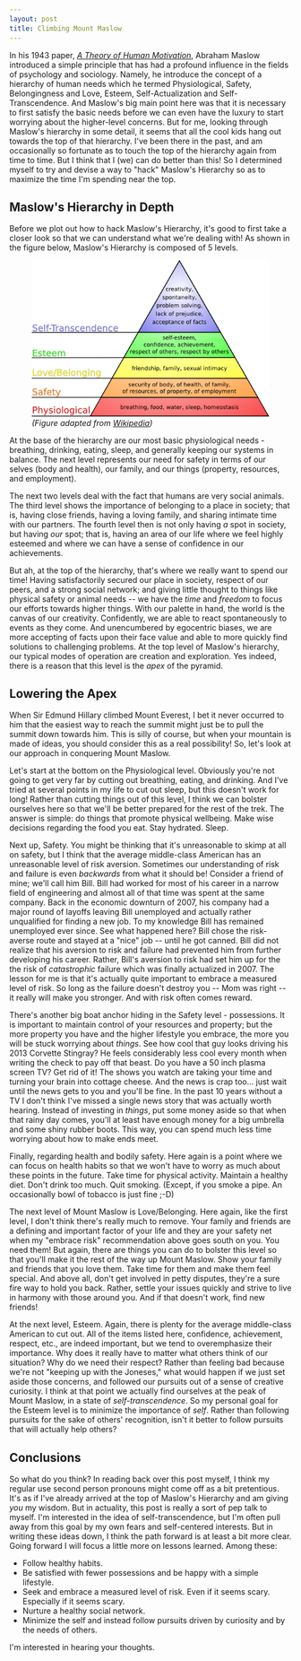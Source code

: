 ```yaml
---
layout: post
title: Climbing Mount Maslow
---
```

In his 1943 paper, *[A Theory of Human Motivation](http://psychclassics.yorku.ca/Maslow/motivation.htm)*, Abraham Maslow introduced a simple principle that has had a profound influence in the fields of psychology and sociology. Namely, he introduce the concept of a hierarchy of human needs which he termed Physiological, Safety, Belongingness and Love, Esteem, Self-Actualization and Self-Transcendence. And Maslow's big main point here was that it is necessary to first satisfy the basic needs before we can even have the luxury to start worrying about the higher-level concerns. But for me, looking through Maslow's hierarchy in some detail, it seems that all the cool kids hang out towards the top of that hierarchy. I've been there in the past, and am occasionally so fortunate as to touch the top of the hierarchy again from time to time. But I think that I (we) can do better than this! So I determined myself to try and devise a way to "hack" Maslow's Hierarchy so as to maximize the time I'm spending near the top.

## Maslow's Hierarchy in Depth

Before we plot out how to hack Maslow's Hierarchy, it's good to first take a closer look so that we can understand what we're dealing with! As shown in the figure below, Maslow's Hierarchy is composed of 5 levels.

<figure>
    <img src='/assets/maslows_hierarchy_of_needs.png' alt='maslows hierarchy' class="centered"/>
    <figcaption><em>(Figure adapted from <a href="http://en.wikipedia.org/wiki/Maslow's_hierarchy_of_needs">Wikipedia</a>)</em></figcaption>
</figure>

At the base of the hierarchy are our most basic physiological needs - breathing, drinking, eating, sleep, and generally keeping our systems in balance. The next level represents our need for safety in terms of our selves (body and health), our family, and our things (property, resources, and employment).

The next two levels deal with the fact that humans are very social animals. The third level shows the importance of belonging to a place in society; that is, having close friends, having a loving family, and sharing intimate time with our partners. The fourth level then is not only having *a* spot in society, but having *our* spot; that is, having an area of our life where we feel highly esteemed and where we can have a sense of confidence in our achievements.

But ah, at the top of the hierarchy, that's where we really want to spend our time! Having satisfactorily secured our place in society, respect of our peers, and a strong social network; and giving little thought to things like physical safety or animal needs -- we have the *time* and *freedom* to focus our efforts towards higher things. With our palette in hand, the world is the canvas of our creativity. Confidently, we are able to react spontaneously to events as they come. And unencumbered by egocentric biases, we are more accepting of facts upon their face value and able to more quickly find solutions to challenging problems. At the top level of Maslow's hierarchy, our typical modes of operation are creation and exploration. Yes indeed, there is a reason that this level is the *apex* of the pyramid. 

## Lowering the Apex

When Sir Edmund Hillary climbed Mount Everest, I bet it never occurred to him that the easiest way to reach the summit might just be to pull the summit down towards him. This is silly of course, but when your mountain is made of ideas, you should consider this as a real possibility! So, let's look at our approach in conquering Mount Maslow.

Let's start at the bottom on the Physiological level. Obviously you're not going to get very far by cutting out breathing, eating, and drinking. And I've tried at several points in my life to cut out sleep, but this doesn't work for long! Rather than cutting things out of this level, I think we can bolster ourselves here so that we'll be better prepared for the rest of the trek. The answer is simple: do things that promote physical wellbeing. Make wise decisions regarding the food you eat. Stay hydrated. Sleep.

Next up, Safety. You might be thinking that it's unreasonable to skimp at all on safety, but I think that the average middle-class American has an unreasonable level of risk aversion. Sometimes our understanding of risk and failure is even *backwards* from what it should be! Consider a friend of mine; we'll call him Bill. Bill had worked for most of his career in a narrow field of engineering and almost all of that time was spent at the same company. Back in the economic downturn of 2007, his company had a major round of layoffs leaving Bill unemployed and actually rather unqualified for finding a new job. To my knowledge Bill has remained unemployed ever since. See what happened here? Bill chose the risk-averse route and stayed at a "nice" job -- until he got canned. Bill did not realize that his aversion to risk and failure had prevented him from further developing his career. Rather, Bill's aversion to risk had set him up for the the risk of *catastrophic* failure which was finally actualized in 2007. The lesson for me is that it's actually quite important to embrace a measured level of risk. So long as the failure doesn't destroy you -- Mom was right -- it really will make you stronger. And with risk often comes reward.

There's another big boat anchor hiding in the Safety level - possessions. It is important to maintain control of your resources and property; but the more property you have and the higher lifestyle you embrace, the more you will be stuck worrying about *things*. See how cool that guy looks driving his 2013 Corvette Stingray? He feels considerably less cool every month when writing the check to pay off that beast. Do you have a 50 inch plasma screen TV? Get rid of it! The shows you watch are taking your time and turning your brain into cottage cheese. And the news is crap too... just wait until the news gets to you and you'll be fine. In the past 10 years without a TV I don't think I've missed a single news story that was actually worth hearing. Instead of investing in *things*, put some money aside so that when that rainy day comes, you'll at least have enough money for a big umbrella and some shiny rubber boots. This way, you can spend much less time worrying about how to make ends meet.

Finally, regarding health and bodily safety. Here again is a point where we can focus on health habits so that we won't have to worry as much about these points in the future. Take time for physical activity. Maintain a healthy diet. Don't drink too much. Quit smoking. (Except, if you smoke a pipe. An occasionally bowl of tobacco is just fine ;-D)

The next level of Mount Maslow is Love/Belonging. Here again, like the first level, I don't think there's really much to remove. Your family and friends are a defining and important factor of your life and they are your safety net when my "embrace risk" recommendation above goes south on you. You need them! But again, there are things you can do to bolster this level so that you'll make it the rest of the way up Mount Maslow. Show your family and friends that you love them. Take time for them and make them feel special. And above all, don't get involved in petty disputes, they're a sure fire way to hold you back. Rather, settle your issues quickly and strive to live in harmony with those around you. And if that doesn't work, find new friends!

At the next level, Esteem. Again, there is plenty for the average middle-class American to cut out. All of the items listed here, confidence, achievement, respect, etc., are indeed important, but we tend to overemphasize their importance. Why does it really have to matter what others think of our situation? Why do we need their respect? Rather than feeling bad because we're not "keeping up with the Joneses," what would happen if we just set aside those concerns, and followed our pursuits out of a sense of creative curiosity. I think at that point we actually find ourselves at the peak of Mount Maslow, in a state of *self-transcendence*. So my personal goal for the Esteem level is to minimize the importance of *self*. Rather than following pursuits for the sake of others' recognition, isn't it better to follow pursuits that will actually help others?

## Conclusions

So what do you think? In reading back over this post myself, I think my regular use second person pronouns might come off as a bit pretentious. It's as if I've already arrived at the top of Maslow's Hierarchy and am giving *you* my wisdom. But in actuality, this post is really a sort of pep talk to myself. I'm interested in the idea of self-transcendence, but I'm often pull away from this goal by my own fears and self-centered interests. But in writing these ideas down, I think the path forward is at least a bit more clear. Going forward I will focus a little more on lessons learned. Among these:

* Follow healthy habits.
* Be satisfied with fewer possessions and be happy with a simple lifestyle.
* Seek and embrace a measured level of risk. Even if it seems scary. Especially if it seems scary.
* Nurture a healthy social network.
* Minimize the self and instead follow pursuits driven by curiosity and by the needs of others.

I'm interested in hearing your thoughts.





